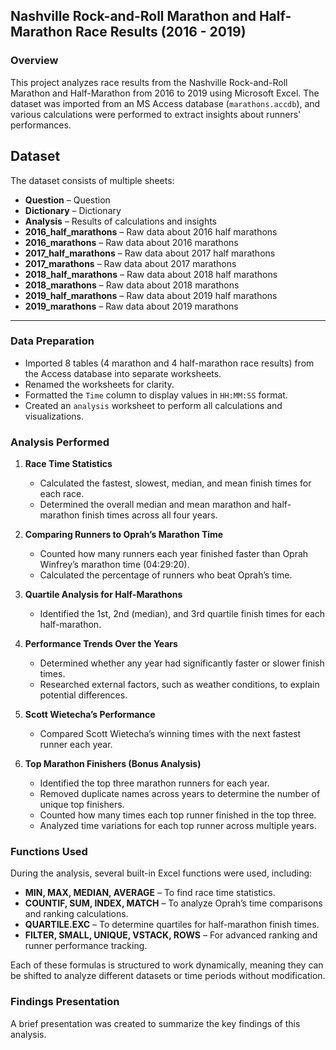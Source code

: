 ## Nashville Rock-and-Roll Marathon and Half-Marathon Race Results (2016 - 2019)  

### Overview  
This project analyzes race results from the Nashville Rock-and-Roll Marathon and Half-Marathon from 2016 to 2019 using Microsoft Excel. The dataset was imported from an MS Access database (`marathons.accdb`), and various calculations were performed to extract insights about runners' performances.  

## Dataset  
The dataset consists of multiple sheets:  
- **Question** – Question
- **Dictionary** – Dictionary
- **Analysis** – Results of calculations and insights  
- **2016_half_marathons** – Raw data about 2016 half marathons
- **2016_marathons** – Raw data about 2016 marathons
- **2017_half_marathons** – Raw data about 2017 half marathons
- **2017_marathons** – Raw data about 2017 marathons
- **2018_half_marathons** – Raw data about 2018 half marathons
- **2018_marathons** – Raw data about 2018 marathons
- **2019_half_marathons** – Raw data about 2019 half marathons
- **2019_marathons** – Raw data about 2019 marathons


---

### Data Preparation  
- Imported 8 tables (4 marathon and 4 half-marathon race results) from the Access database into separate worksheets.  
- Renamed the worksheets for clarity.  
- Formatted the `Time` column to display values in `HH:MM:SS` format.  
- Created an `analysis` worksheet to perform all calculations and visualizations.  

### Analysis Performed  
1. **Race Time Statistics**  
   - Calculated the fastest, slowest, median, and mean finish times for each race.  
   - Determined the overall median and mean marathon and half-marathon finish times across all four years.  

2. **Comparing Runners to Oprah’s Marathon Time**  
   - Counted how many runners each year finished faster than Oprah Winfrey’s marathon time (04:29:20).  
   - Calculated the percentage of runners who beat Oprah’s time.  

3. **Quartile Analysis for Half-Marathons**  
   - Identified the 1st, 2nd (median), and 3rd quartile finish times for each half-marathon.  

4. **Performance Trends Over the Years**  
   - Determined whether any year had significantly faster or slower finish times.  
   - Researched external factors, such as weather conditions, to explain potential differences.  

5. **Scott Wietecha’s Performance**  
   - Compared Scott Wietecha’s winning times with the next fastest runner each year.  

6. **Top Marathon Finishers (Bonus Analysis)**  
   - Identified the top three marathon runners for each year.  
   - Removed duplicate names across years to determine the number of unique top finishers.  
   - Counted how many times each top runner finished in the top three.  
   - Analyzed time variations for each top runner across multiple years.  

### Functions Used  
During the analysis, several built-in Excel functions were used, including:  
- **MIN, MAX, MEDIAN, AVERAGE** – To find race time statistics.  
- **COUNTIF, SUM, INDEX, MATCH** – To analyze Oprah’s time comparisons and ranking calculations.  
- **QUARTILE.EXC** – To determine quartiles for half-marathon finish times.  
- **FILTER, SMALL, UNIQUE, VSTACK, ROWS** – For advanced ranking and runner performance tracking.  

Each of these formulas is structured to work dynamically, meaning they can be shifted to analyze different datasets or time periods without modification.  

### Findings Presentation  
A brief presentation was created to summarize the key findings of this analysis. 


